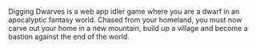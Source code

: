Digging Dwarves is a web app idler game where you are a dwarf in an apocalyptic fantasy world. 
Chased from your homeland, you must now carve out your home in a new mountain, build up a village and become a bastion against the end of the world.
